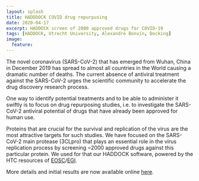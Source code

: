 ```yaml
---
layout: splash
title: HADDDOCK COVID drug repurpusing
date: 2020-04-17
excerpt: HADDOCK screen of 2000 approved drugs for COVID-19
tags: [HADDOCK, Utrecht University, Alexandre Bonvin, Docking]
image:
  feature:
---
```


The novel coronavirus (SARS-CoV-2) that has emerged from Wuhan, China in
December 2019 has spread to almost all countries in the World causing a
dramatic number of deaths. The current absence of  antiviral treatment
against the SARS-CoV-2 urges the scientific community to accelerate the
drug discovery research process.

One way to identify potential treatments and to be able to administer it
swiftly is to focus on drug repurposing studies, i.e. to investigate the
SARS-CoV-2 antiviral potential of drugs that have already been approved
for human use.

Proteins that are crucial for the survival and replication of the virus
are the most attractive targets for such studies. We have focused on
the SARS-CoV-2 main protease (3CLpro) that plays an essential role in the
virus replication process by screening ~2000 approved drugs against this particular
protein. We used for that our HADDOCK software, powered by the HTC resources of [EOSC](https://eosc-hub.eu)/[EGI](https://www.egi.eu). 

More details and initial results are now available online [here](/covid).
